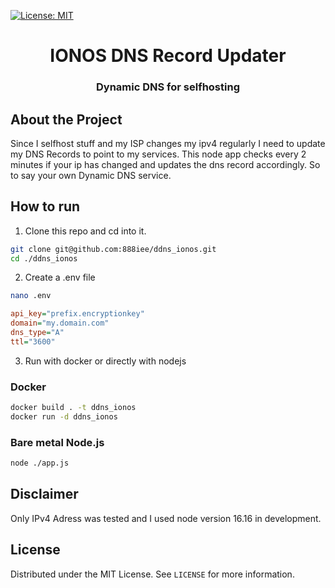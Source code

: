 [![License: MIT](https://img.shields.io/badge/License-MIT-yellow.svg)](https://opensource.org/licenses/MIT)

<p align="center">
	<h1 align="center">IONOS DNS Record Updater</h1>
	<h3 align="center">Dynamic DNS for selfhosting</h3>
</p>

## About the Project
Since I selfhost stuff and my ISP changes my ipv4 regularly I need to update my DNS Records to point to my services. This node app checks every 2 minutes if your ip has changed and updates the dns record accordingly. So to say your own Dynamic DNS service.

## How to run

1. Clone this repo and cd into it.
```bash
git clone git@github.com:888iee/ddns_ionos.git
cd ./ddns_ionos
```

2. Create a .env file
```bash
nano .env
```
```ini
api_key="prefix.encryptionkey"
domain="my.domain.com"
dns_type="A"
ttl="3600"
```

3. Run with docker or directly with nodejs
### Docker
```bash
docker build . -t ddns_ionos
docker run -d ddns_ionos
```

### Bare metal Node.js
```bash
node ./app.js
```

## Disclaimer

Only IPv4 Adress was tested and I used node version 16.16 in development.  

## License
Distributed under the MIT License. See `LICENSE` for more information.
